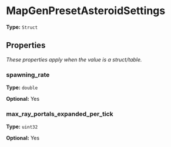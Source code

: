 # MapGenPresetAsteroidSettings

**Type:** `Struct`

## Properties

*These properties apply when the value is a struct/table.*

### spawning_rate

**Type:** `double`

**Optional:** Yes

### max_ray_portals_expanded_per_tick

**Type:** `uint32`

**Optional:** Yes

